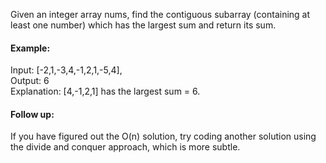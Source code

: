 Given an integer array nums, find the contiguous subarray (containing at least one number) which has the largest sum and return its sum.

#### Example:
Input: [-2,1,-3,4,-1,2,1,-5,4],<br>
Output: 6<br>
Explanation: [4,-1,2,1] has the largest sum = 6.

#### Follow up:
If you have figured out the O(n) solution, try coding another solution using the divide and conquer approach, which is more subtle.
